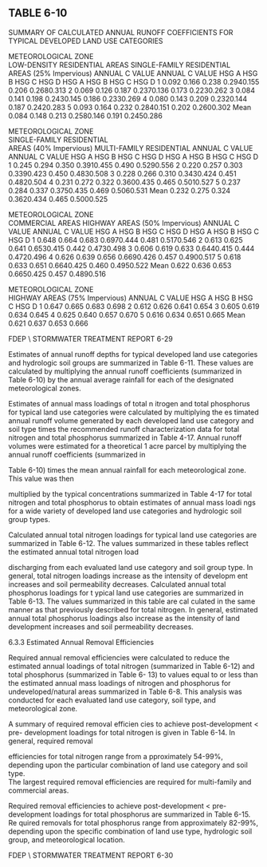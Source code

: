 ## TABLE  6-10 
 
SUMMARY  OF  CALCULATED  ANNUAL  RUNOFF 
COEFFICIENTS  FOR  TYPICAL  DEVELOPED  LAND  USE  CATEGORIES 
 
METEOROLOGICAL 
ZONE  
LOW-DENSITY 
RESIDENTIAL  AREAS 
SINGLE-FAMILY  RESIDENTIAL  
AREAS  (25% Impervious) 
ANNUAL  C  VALUE 
ANNUAL  C  VALUE 
HSG  A 
HSG  B 
HSG  C 
HSG  D 
HSG  A 
HSG  B 
HSG  C 
HSG  D 
1 0.092 0.166 0.238 0.2940.155 0.206 0.2680.313 
2 0.069 0.126 0.187 0.2370.136 0.173 0.2230.262 
3 0.084 0.141 0.198 0.2430.145 0.186 0.2330.269 
4 0.080 0.143 0.209 0.2320.144 0.187 0.2420.283 
5 0.093 0.164 0.232 0.2840.151 0.202 0.2600.302 
Mean 0.084 0.148 0.213 0.2580.146 0.191 0.2450.286 
 

 
METEOROLOGICAL 
ZONE  
SINGLE-FAMILY  RESIDENTIAL  
AREAS  (40% Impervious) 
MULTI-FAMILY  RESIDENTIAL 
ANNUAL  C  VALUE 
ANNUAL  C  VALUE 
HSG  A 
HSG  B 
HSG  C 
HSG  D 
HSG  A 
HSG  B 
HSG  C 
HSG  D 
1 0.245 0.294 0.350 0.3910.455 0.490 0.5290.556 
2 0.220 0.257 0.303 0.3390.423 0.450 0.4830.508 
3 0.228 0.266 0.310 0.3430.424 0.451 0.4820.504 
4 0.231 0.272 0.322 0.3600.435 0.465 0.5010.527 
5 0.237 0.284 0.337 0.3750.435 0.469 0.5060.531 
Mean 0.232 0.275 0.324 0.3620.434 0.465 0.5000.525 
 

 
METEOROLOGICAL 
ZONE  
COMMERCIAL  AREAS 
HIGHWAY  AREAS  (50% Impervious) 
ANNUAL  C  VALUE 
ANNUAL  C  VALUE 
HSG  A 
HSG  B 
HSG  C 
HSG  D 
HSG  A 
HSG  B 
HSG  C 
HSG  D 
1 0.648 0.664 0.683 0.6970.444 0.481 0.5170.546 
2 0.613 0.625 0.641 0.6530.415 0.442 0.4730.498 
3 0.606 0.619 0.633 0.6440.415 0.444 0.4720.496 
4 0.626 0.639 0.656 0.6690.426 0.457 0.4900.517 
5 0.618 0.633 0.651 0.6640.425 0.460 0.4950.522 
Mean 0.622 0.636 0.653 0.6650.425 0.457 0.4890.516 
 

 
METEOROLOGICAL
ZONE  
HIGHWAY  AREAS  (75% Impervious) 
ANNUAL  C  VALUE 
HSG  A 
HSG  B 
HSG  C 
HSG  D 
1 0.647 0.665 0.683 0.698 
2 0.612 0.626 0.641 0.654 
3 0.605 0.619 0.634 0.645 
4 0.625 0.640 0.657 0.670 
5 0.616 0.634 0.651 0.665 
Mean 0.621 0.637 0.653 0.666 
 

FDEP \ STORMWATER  TREATMENT  REPORT 
6-29 
 

 
Estimates of annual runoff depths for typical
 developed land use categories and hydrologic 
soil groups are summarized in Table 6-11.  These 
values are calculated by multiplying the annual 
runoff coefficients (summarized in Table 6-10)
 by the annual average rainfall for each of the 
designated meteorological zones. 
 

Estimates of annual mass loadings of total n
itrogen and total phosphorus for typical land use 
categories were calculated by multiplying the es
timated annual runoff volume generated by each 
developed land use category and soil type times 
the recommended runoff characterization data for 
total nitrogen and total phosphorus summarized 
in Table 4-17.  Annual runoff volumes were 
estimated for a theoretical 1 acre parcel by multiplying the annual runoff coefficients (summarized in 

Table 6-10) times the mean annual rainfall for each meteorological zone.  This value was then 

multiplied by the typical concentrations summarized
 in Table 4-17 for total nitrogen and total 
phosphorus to obtain estimates of annual mass loadi
ngs for a wide variety of developed land use 
categories and hydrologic soil group types. 
 

Calculated annual total nitrogen loadings for 
typical land use categories are summarized in 
Table 6-12.  The values summarized in these tables reflect the estimated annual total nitrogen load 

discharging from each evaluated land use category 
and soil group type.  In general, total nitrogen 
loadings increase as the intensity of developm
ent increases and soil permeability decreases. 
Calculated annual total phosphorus loadings for t
ypical land use categories are summarized in Table 
6-13.  The values summarized in this table are cal
culated in the same manner as that previously 
described for total nitrogen.  In general, estimated
 annual total phosphorus loadings also increase as 
the intensity of land development increases and soil permeability decreases. 

 
 
6.3.3 Estimated Annual Removal Efficiencies
 
 
Required annual removal efficiencies were 
calculated to reduce the estimated annual 
loadings of total nitrogen (summarized in Table 
6-12) and total phosphorus (summarized in Table 6-
13) to values equal to or less than the estimated
 annual mass loadings of nitrogen and phosphorus for 
undeveloped/natural areas summarized in Table 
6-8.  This analysis was conducted for each 
evaluated land use category, soil type, and meteorological zone. 
 

A summary of required removal efficien
cies to achieve post-development <
 pre-
development loadings for total nitrogen is given in Table 6-14.  In general, required removal 

efficiencies for total nitrogen range from a
pproximately 54-99%, depending upon the particular 
combination of land use category and soil type.  
The largest required removal efficiencies are 
required for multi-family and commercial areas. 
 

Required removal efficiencies to achieve post-development <
 pre-development loadings for 
total phosphorus are summarized in Table 6-15.  Re
quired removals for total phosphorus range from 
approximately 82-99%, depending upon the specific 
combination of land use type, hydrologic soil 
group, and meteorological location. 
 

 

 

 

 

 

FDEP \ STORMWATER  TREATMENT  REPORT 
6-30
